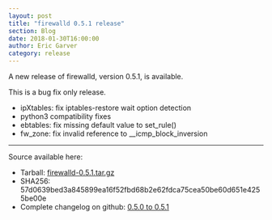```yaml
---
layout: post
title: "firewalld 0.5.1 release"
section: Blog
date: 2018-01-30T16:00:00
author: Eric Garver
category: release
---
```


A new release of firewalld, version 0.5.1, is available.

This is a bug fix only release.

- ipXtables: fix iptables-restore wait option detection
- python3 compatibility fixes
- ebtables: fix missing default value to set\_rule()
- fw\_zone: fix invalid reference to \_\_icmp\_block\_inversion

-----

Source available here:

 * Tarball: [firewalld-0.5.1.tar.gz](https://github.com/firewalld/firewalld/archive/v0.5.1.tar.gz)
 * SHA256: 57d0639bed3a845899ea16f52fbd68b2e62fdca75cea50be60d651e4255be00e
 * Complete changelog on github: [0.5.0 to 0.5.1](https://github.com/firewalld/firewalld/compare/v0.5.0...v0.5.1)
